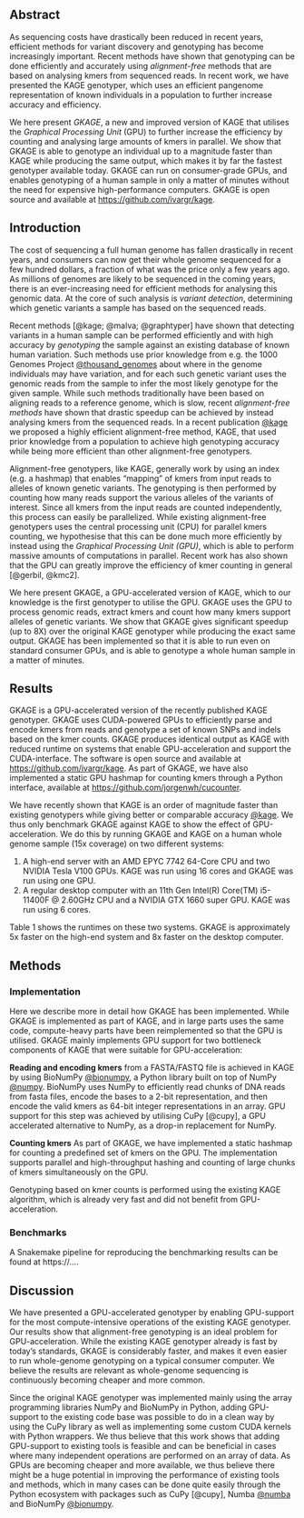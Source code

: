 


## Abstract
As sequencing costs have drastically been reduced in recent years, efficient methods for variant discovery and genotyping  has become increasingly important. Recent methods have shown that genotyping can be done efficiently and accurately using *alignment-free* methods that are based on analysing kmers from sequenced reads. In recent work, we have presented the KAGE genotyper, which uses an efficient pangenome representation of known individuals in a population to further increase accuracy and efficiency.

We here present *GKAGE*, a new and improved version of KAGE that utilises the *Graphical Processing Unit* (GPU) to further increase the efficiency by counting and analysing large amounts of kmers in parallel. We show that GKAGE is able to genotype an individual up to a magnitude faster than KAGE while producing the same output, which makes it by far the fastest genotyper available today. GKAGE can run on consumer-grade GPUs, and enables genotyping of a human sample in only a matter of minutes without the need for expensive high-performance computers. GKAGE is open source and available at <https://github.com/ivargr/kage>.

## Introduction
The cost of sequencing a full human genome has fallen drastically in recent years, and consumers can now get their whole genome sequenced for a few hundred dollars, a fraction of what was the price only a few years ago. As millions of genomes are likely to be sequenced in the coming years, there is an ever-increasing need for efficient methods for analysing this genomic data. At the core of such analysis is *variant detection*, determining which genetic variants a sample has based on the sequenced reads.

Recent methods [@kage; @malva; @graphtyper] have shown that detecting variants in a human sample can be performed efficiently and with high accuracy by *genotyping* the sample against an existing database of known human variation. Such methods use prior knowledge from e.g. the 1000 Genomes Project [@thousand_genomes] about where in the genome individuals may have variation, and for each such genetic variant uses the genomic reads from the sample to infer the most likely genotype for the given sample. While such methods traditionally have been based on aligning reads to a reference genome, which is slow, recent *alignment-free methods* have shown that drastic speedup can be achieved by instead analysing kmers from the sequenced reads. In a recent publication [@kage] we proposed a highly efficient alignment-free method, KAGE, that used prior knowledge from a population to achieve high genotyping accuracy while being more efficient than other alignment-free genotypers. 

Alignment-free genotypers, like KAGE, generally work by using an index (e.g. a hashmap) that enables “mapping” of kmers from input reads to alleles of known genetic variants. The genotyping is then performed by counting how many reads support the various alleles of the variants of interest. Since all kmers from the input reads are counted independently, this process can easily be parallelized. While existing alignment-free genotypers uses the central processing unit (CPU) for parallel kmers counting, we hypothesise that this can be done much more efficiently by instead using the *Graphical Processing Unit (GPU)*, which is able to perform massive amounts of computations in parallel. Recent work has also shown that the GPU can greatly improve the efficiency of kmer counting in general [@gerbil, @kmc2].

We here present GKAGE, a GPU-accelerated version of KAGE, which to our knowledge is the first genotyper to utilise the GPU. GKAGE uses the GPU to process genomic reads, extract kmers and count how many kmers support alleles of genetic variants. We show that GKAGE gives significant speedup (up to 8X) over the original KAGE genotyper while producing the exact same output. GKAGE has been implemented so that it is able to run even on standard consumer GPUs, and is able to genotype a whole human sample in a matter of minutes.

## Results
GKAGE is a GPU-accelerated version of the recently published KAGE genotyper. GKAGE uses CUDA-powered GPUs to efficiently parse and encode kmers from reads and genotype a set of known SNPs and indels based on the kmer counts. GKAGE produces identical output as KAGE with reduced runtime on systems that enable GPU-acceleration and support the CUDA-interface. The software is open source and available at <https://github.com/ivargr/kage>. As part of GKAGE, we have also implemented a static GPU hashmap for counting kmers through a Python interface, available at <https://github.com/jorgenwh/cucounter>.

We have recently shown that KAGE is an order of magnitude faster than existing genotypers while giving better or comparable accuracy [@kage]. We thus only benchmark GKAGE against KAGE to show the effect of GPU-acceleration. We do this by running GKAGE and KAGE on a human whole genome sample (15x coverage) on two different systems:

1. A high-end server with an AMD EPYC 7742 64-Core CPU and two NVIDIA Tesla V100 GPUs. KAGE was run using 16 cores and GKAGE was run using one GPU.
2. A regular desktop computer with an 11th Gen Intel(R) Core(TM) i5-11400F @ 2.60GHz CPU and a NVIDIA GTX 1660 super GPU. KAGE was run using 6 cores.

Table 1 shows the runtimes on these two systems. GKAGE is approximately 5x faster on the high-end system and 8x faster on the desktop computer.



## Methods

### Implementation
Here we describe more in detail how GKAGE has been implemented. While GKAGE is implemented as part of KAGE, and in large parts uses the same code, compute-heavy parts have been reimplemented so that the GPU is utilised. GKAGE mainly implements GPU support for two bottleneck components of KAGE that were suitable for GPU-acceleration:

**Reading and encoding kmers** from a FASTA/FASTQ file is achieved in KAGE by using BioNumPy [@bionumpy], a Python library built on top of NumPy [@numpy]. BioNumPy uses NumPy to efficiently read chunks of DNA reads from fasta files, encode the bases to a 2-bit representation, and then encode the valid kmers as 64-bit integer representations in an array. GPU support for this step was achieved by utilising CuPy [@cupy], a GPU accelerated alternative to NumPy, as a drop-in replacement for NumPy.

**Counting kmers**
As part of GKAGE, we have implemented a static hashmap for counting a predefined set of kmers on the GPU. The implementation supports parallel and high-throughput hashing and counting of large chunks of kmers simultaneously on the GPU. 

Genotyping based on kmer counts is performed using the existing KAGE algorithm, which is already very fast and did not benefit from GPU-acceleration.

### Benchmarks
A Snakemake pipeline for reproducing the benchmarking results can be found at https://….


## Discussion
We have presented a GPU-accelerated genotyper by enabling GPU-support for the most compute-intensive operations of the existing KAGE genotyper. Our results show that alignment-free genotyping is an ideal problem for GPU-acceleration. While the existing KAGE genotyper already is fast by today’s standards, GKAGE is considerably faster, and makes it even easier to run whole-genome genotyping on a typical consumer computer. We believe the results are relevant as whole-genome sequencing is continuously becoming cheaper and more common.

Since the original KAGE genotyper was implemented mainly using the array programming libraries NumPy and BioNumPy in Python, adding GPU-support to the existing code base was possible to do in a clean way by using the CuPy library as well as implementing some custom CUDA kernels with Python wrappers. We thus believe that this work shows that adding GPU-support to existing tools is feasible and can be beneficial in cases where many independent operations are performed on an array of data. As GPUs are becoming cheaper and more available, we thus believe there might be a huge potential in improving the performance of existing tools and methods, which in many cases can be done quite easily through the Python ecosystem with packages such as CuPy [@cupy], Numba [@numba] and BioNumPy [@bionumpy].





[@malva]: doi:10.1016/j.isci.2019.07.011
[@kage]: doi:10.1186/s13059-022-02771-2
[@jellyfish]: doi:10.1093/bioinformatics/btr011 
[@numpy]: doi:10.1038/s41586-020-2649-2
[@thousand_genomes]: doi:10.1038/nature15393
[@graphtyper]: doi:10.1038/ng.3964
[@gerbil]: doi:10.1186/s13015-017-0097-9
[@kmc2]: doi:10.1109/ASAP.2018.8445084
[@bionumpy]: doi:10.1101/2022.12.21.521373
[@numba]: doi:10.1145/2833157.2833162





